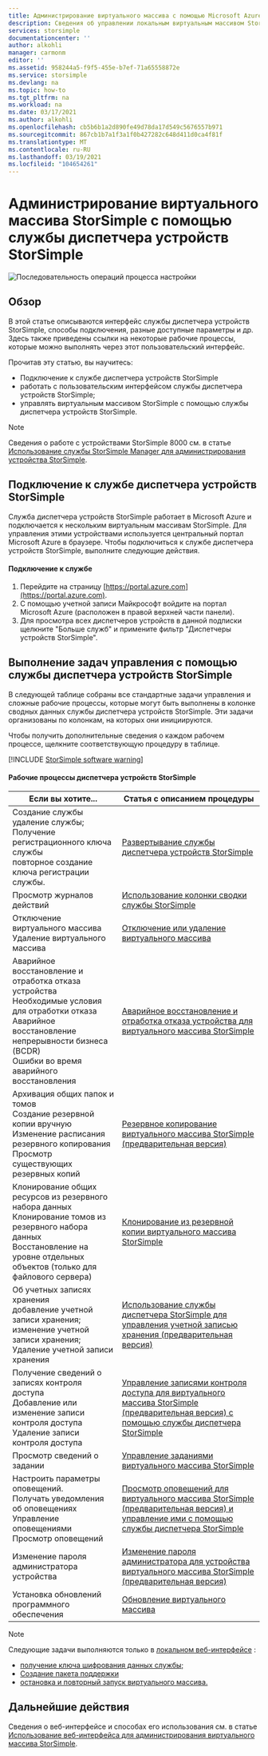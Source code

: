 ```yaml
---
title: Администрирование виртуального массива с помощью Microsoft Azure StorSimple Manager | Документация Майкрософт
description: Сведения об управлении локальным виртуальным массивом StorSimple с помощью службы диспетчера устройств StorSimple на портале Azure.
services: storsimple
documentationcenter: ''
author: alkohli
manager: carmonm
editor: ''
ms.assetid: 958244a5-f9f5-455e-b7ef-71a65558872e
ms.service: storsimple
ms.devlang: na
ms.topic: how-to
ms.tgt_pltfrm: na
ms.workload: na
ms.date: 03/17/2021
ms.author: alkohli
ms.openlocfilehash: cb5b6b1a2d890fe49d78da17d549c5676557b971
ms.sourcegitcommit: 867cb1b7a1f3a1f0b427282c648d411d0ca4f81f
ms.translationtype: MT
ms.contentlocale: ru-RU
ms.lasthandoff: 03/19/2021
ms.locfileid: "104654261"
---
```

# <a name="use-the-storsimple-device-manager-service-to-administer-your-storsimple-virtual-array"></a>Администрирование виртуального массива StorSimple с помощью службы диспетчера устройств StorSimple
![Последовательность операций процесса настройки](./media/storsimple-virtual-array-manager-service-administration/manage4.png)

## <a name="overview"></a>Обзор
В этой статье описываются интерфейс службы диспетчера устройств StorSimple, способы подключения, разные доступные параметры и др. Здесь также приведены ссылки на некоторые рабочие процессы, которые можно выполнять через этот пользовательский интерфейс.

Прочитав эту статью, вы научитесь:

* Подключение к службе диспетчера устройств StorSimple
* работать с пользовательским интерфейсом службы диспетчера устройств StorSimple;
* управлять виртуальным массивом StorSimple с помощью службы диспетчера устройств StorSimple.

> [!NOTE]
> Сведения о работе с устройствами StorSimple 8000 см. в статье [Использование службы StorSimple Manager для администрирования устройства StorSimple](./storsimple-8000-manager-service-administration.md).

## <a name="connect-to-the-storsimple-device-manager-service"></a>Подключение к службе диспетчера устройств StorSimple
Служба диспетчера устройств StorSimple работает в Microsoft Azure и подключается к нескольким виртуальным массивам StorSimple. Для управления этими устройствами используется центральный портал Microsoft Azure в браузере. Чтобы подключиться к службе диспетчера устройств StorSimple, выполните следующие действия.

#### <a name="to-connect-to-the-service"></a>Подключение к службе
1. Перейдите на страницу [https://portal.azure.com](https://portal.azure.com).
2. С помощью учетной записи Майкрософт войдите на портал Microsoft Azure (расположен в правой верхней части панели).
3. Для просмотра всех диспетчеров устройств в данной подписки щелкните "Больше служб" и примените фильтр "Диспетчеры устройств StorSimple".

## <a name="use-the-storsimple-device-manager-service-to-perform-management-tasks"></a>Выполнение задач управления с помощью службы диспетчера устройств StorSimple
В следующей таблице собраны все стандартные задачи управления и сложные рабочие процессы, которые могут быть выполнены в колонке сводных данных службы диспетчера устройств StorSimple. Эти задачи организованы по колонкам, на которых они инициируются.

Чтобы получить дополнительные сведения о каждом рабочем процессе, щелкните соответствующую процедуру в таблице.

[!INCLUDE [StorSimple software warning](../../includes/storsimple-update-software-warning.md)]

#### <a name="storsimple-device-manager-workflows"></a>Рабочие процессы диспетчера устройств StorSimple
| Если вы хотите... | Статья с описанием процедуры |
| --- | --- |
| Создание службы</br>удаление службы;</br>Получение регистрационного ключа службы</br>повторное создание ключа регистрации службы. |[Развертывание службы диспетчера устройств StorSimple](storsimple-virtual-array-manage-service.md) |
| Просмотр журналов действий |[Использование колонки сводки службы StorSimple](storsimple-virtual-array-service-summary.md) |
| Отключение виртуального массива</br>Удаление виртуального массива |[Отключение или удаление виртуального массива](storsimple-virtual-array-deactivate-and-delete-device.md) |
| Аварийное восстановление и отработка отказа устройства</br>Необходимые условия для отработки отказа</br>Аварийное восстановление непрерывности бизнеса (BCDR)</br>Ошибки во время аварийного восстановления |[Аварийное восстановление и отработка отказа устройства для виртуального массива StorSimple](storsimple-virtual-array-failover-dr.md) |
| Архивация общих папок и томов</br>Создание резервной копии вручную</br>Изменение расписания резервного копирования</br>Просмотр существующих резервных копий |[Резервное копирование виртуального массива StorSimple (предварительная версия)](storsimple-virtual-array-backup.md) |
| Клонирование общих ресурсов из резервного набора данных</br>Клонирование томов из резервного набора данных</br>Восстановление на уровне отдельных объектов (только для файлового сервера) |[Клонирование из резервной копии виртуального массива StorSimple](storsimple-virtual-array-clone.md) |
| Об учетных записях хранения</br>добавление учетной записи хранения;</br>изменение учетной записи хранения;</br>Удаление учетной записи хранения |[Использование службы диспетчера StorSimple для управления учетной записью хранения (предварительная версия)](storsimple-virtual-array-manage-storage-accounts.md) |
| Получение сведений о записях контроля доступа</br>Добавление или изменение записи контроля доступа </br>Удаление записи контроля доступа |[Управление записями контроля доступа для виртуального массива StorSimple (предварительная версия) с помощью службы диспетчера StorSimple](storsimple-virtual-array-manage-acrs.md) |
| Просмотр сведений о задании |[Управление заданиями виртуального массива StorSimple](storsimple-virtual-array-manage-jobs.md) |
| Настроить параметры оповещений.</br>Получать уведомления об оповещениях</br>Управление оповещениями</br>Просмотр оповещений |[Просмотр оповещений для виртуального массива StorSimple (предварительная версия) и управление ими с помощью службы диспетчера StorSimple](storsimple-virtual-array-manage-alerts.md) |
| Изменение пароля администратора устройства |[Изменение пароля администратора для устройства виртуального массива StorSimple (предварительная версия)](storsimple-virtual-array-change-device-admin-password.md) |
| Установка обновлений программного обеспечения |[Обновление виртуального массива](storsimple-virtual-array-install-update.md) |

> [!NOTE]
> Следующие задачи выполняются только в [локальном веб-интерфейсе](storsimple-ova-web-ui-admin.md) :
> 
> * [получение ключа шифрования данных службы;](storsimple-ova-web-ui-admin.md#get-the-service-data-encryption-key)
> * [Создание пакета поддержки](storsimple-ova-web-ui-admin.md#generate-a-log-package)
> * [остановка и повторный запуск виртуального массива.](storsimple-ova-web-ui-admin.md#shut-down-and-restart-your-device)
> 
> 

## <a name="next-steps"></a>Дальнейшие действия
Сведения о веб-интерфейсе и способах его использования см. в статье [Использование веб-интерфейса для администрирования виртуального массива StorSimple](storsimple-ova-web-ui-admin.md).